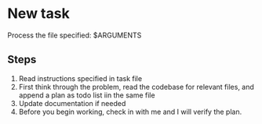 # New task

Process the file specified: $ARGUMENTS

## Steps
1. Read instructions specified in task file
2. First think through the problem, read the codebase for relevant files, and append
a plan as todo list iin the same file
3. Update documentation if needed
4. Before you begin working, check in with me and I will verify the plan.